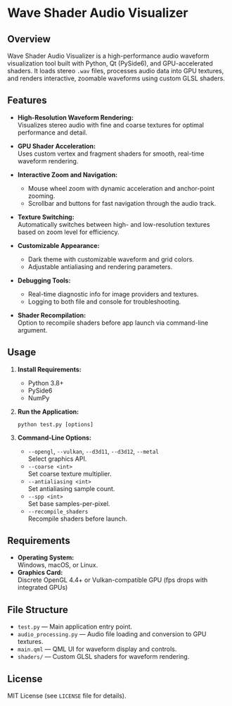 # Wave Shader Audio Visualizer

## Overview

Wave Shader Audio Visualizer is a high-performance audio waveform visualization tool built with Python, Qt (PySide6), and GPU-accelerated shaders. It loads stereo `.wav` files, processes audio data into GPU textures, and renders interactive, zoomable waveforms using custom GLSL shaders.

## Features

- **High-Resolution Waveform Rendering:**  
  Visualizes stereo audio with fine and coarse textures for optimal performance and detail.

- **GPU Shader Acceleration:**  
  Uses custom vertex and fragment shaders for smooth, real-time waveform rendering.

- **Interactive Zoom and Navigation:**  
  - Mouse wheel zoom with dynamic acceleration and anchor-point zooming.
  - Scrollbar and buttons for fast navigation through the audio track.

- **Texture Switching:**  
  Automatically switches between high- and low-resolution textures based on zoom level for efficiency.

- **Customizable Appearance:**  
  - Dark theme with customizable waveform and grid colors.
  - Adjustable antialiasing and rendering parameters.

- **Debugging Tools:**  
  - Real-time diagnostic info for image providers and textures.
  - Logging to both file and console for troubleshooting.

- **Shader Recompilation:**  
  Option to recompile shaders before app launch via command-line argument.

## Usage

1. **Install Requirements:**  
   - Python 3.8+  
   - PySide6  
   - NumPy

2. **Run the Application:**  
   ```
   python test.py [options]
   ```

3. **Command-Line Options:**
   - `--opengl`, `--vulkan`, `--d3d11`, `--d3d12`, `--metal`  
     Select graphics API.
   - `--coarse <int>`  
     Set coarse texture multiplier.
   - `--antialiasing <int>`  
     Set antialiasing sample count.
   - `--spp <int>`  
     Set base samples-per-pixel.
   - `--recompile_shaders`  
     Recompile shaders before launch.

## Requirements
- **Operating System:**  
  Windows, macOS, or Linux.
- **Graphics Card:**  
  Discrete OpenGL 4.4+ or Vulkan-compatible GPU (fps drops with integrated GPUs)

## File Structure

- `test.py` — Main application entry point.
- `audio_processing.py` — Audio file loading and conversion to GPU textures.
- `main.qml` — QML UI for waveform display and controls.
- `shaders/` — Custom GLSL shaders for waveform rendering.

## License

MIT License (see `LICENSE` file for details).

